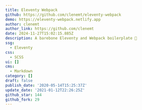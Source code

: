 ```yaml
---
title: Eleventy Webpack
github: https://github.com/clenemt/eleventy-webpack
demo: https://eleventy-webpack.netlify.app
author: clenemt
author_link: https://github.com/clenemt
date: 2024-11-27T15:02:15.885Z
description: A barebone Eleventy and Webpack boilerplate 🎈
ssg:
  - Eleventy
css:
  - SCSS
ui: []
cms:
  - Markdown
category: []
draft: false
publish_date: '2020-05-14T15:25:37Z'
update_date: '2021-01-12T22:26:25Z'
github_star: 144
github_fork: 29
---
```

